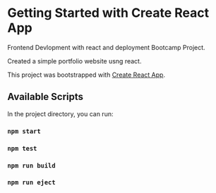 # Getting Started with Create React App

Frontend Devlopment with react and deployment Bootcamp Project. 

Created a simple portfolio website usng react.

This project was bootstrapped with [Create React App](https://github.com/facebook/create-react-app).

## Available Scripts

In the project directory, you can run:

### `npm start`

### `npm test`

### `npm run build`

### `npm run eject`


